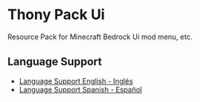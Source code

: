 # Thony Pack Ui
Resource Pack for Minecraft Bedrock Ui mod menu, etc.

## Language Support
- [Language Support English - Inglés](README-en.md)
- [Language Support Spanish - Español](README-es.md)